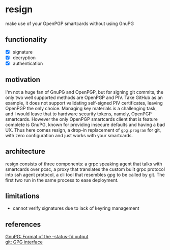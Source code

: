 # resign
make use of your OpenPGP smartcards without using GnuPG

## functionality
- [x] signature
- [x] decryption
- [x] authentication

## motivation
I'm not a huge fan of GnuPG and OpenPGP, but for signing git commits, the only two well supported methods are OpenPGP and PIV. Take GitHub as an example, it does not support validating self-signed PIV certificates, leaving OpenPGP the only choice. Managing key materials is a challenging task, and I would leave that to hardware security tokens, namely, OpenPGP smartcards. However the only OpenPGP smartcards client that is feature complete is GnuPG, known for providing insecure defaults and having a bad UX. Thus here comes resign, a drop-in replacement of `gpg.program` for git, with zero configuration and just works with your smartcards.

## architecture
resign consists of three components: a grpc speaking agent that talks with smartcards over pcsc, a proxy that translates the custom built grpc protocol into ssh agent protocol, a cli tool that resembles gpg to be called by git. The first two run in the same process to ease deployment.

## limitations
- cannot verify signatures due to lack of keyring management

## references
[GnuPG: Format of the –status-fd output](https://github.com/gpg/gnupg/blob/master/doc/DETAILS#format-of-the-status-fd-output)  
[git: GPG interface](https://github.com/git/git/blob/master/gpg-interface.c)
